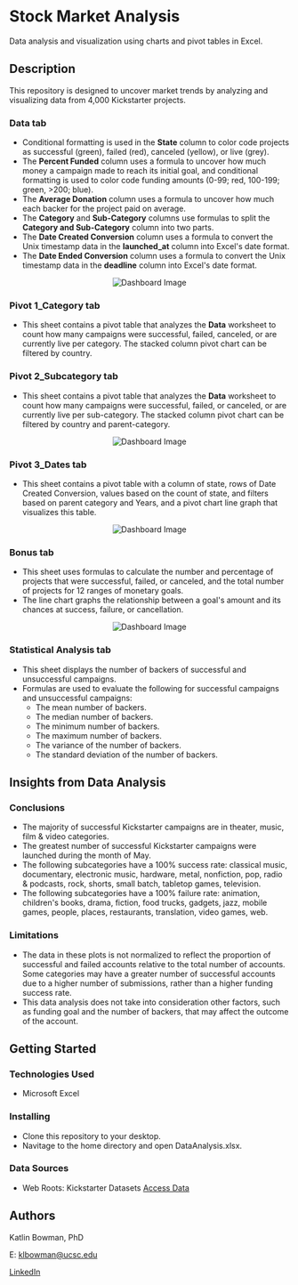 # Stock Market Analysis 

Data analysis and visualization using charts and pivot tables in Excel.

## Description

This repository is designed to uncover market trends by analyzing and visualizing data from 4,000 Kickstarter projects. 
### Data tab
- Conditional formatting is used in the **State** column to color code projects as successful (green), failed (red), canceled (yellow), or live (grey). 
- The **Percent Funded** column uses a formula to uncover how much money a campaign made to reach its initial goal, and conditional formatting is used to color code funding amounts (0-99; red, 100-199; green, >200; blue).
- The **Average Donation** column uses a formula to uncover how much each backer for the project paid on average.
- The **Category** and **Sub-Category** columns use formulas to split the **Category and Sub-Category** column into two parts.
- The **Date Created Conversion** column uses a formula to convert the Unix timestamp data in the **launched_at** column into Excel's date format.
- The **Date Ended Conversion** column uses a formula to convert the Unix timestamp data in the **deadline** column into Excel's date format.
<p align="center">
  <img src="https://user-images.githubusercontent.com/74067302/146103340-29efbfab-be63-4fef-a516-22c16e8d376d.png" alt="Dashboard Image"/>
</p>

### Pivot 1_Category tab
- This sheet contains a pivot table that analyzes the **Data** worksheet to count how many campaigns were successful, failed, canceled, or are currently live per category. The stacked column pivot chart can be filtered by country.

### Pivot 2_Subcategory tab
- This sheet contains a pivot table that analyzes the **Data** worksheet to count how many campaigns were successful, failed, or canceled, or are currently live per sub-category. The stacked column pivot chart can be filtered by country and parent-category.
<p align="center">
  <img src="https://user-images.githubusercontent.com/74067302/146103546-87260a18-21d7-4b89-923b-cc47ab3e095c.png" alt="Dashboard Image"/>
</p>

### Pivot 3_Dates tab
- This sheet contains a pivot table with a column of state, rows of Date Created Conversion, values based on the count of state, and filters based on parent category and Years, and a pivot chart line graph that visualizes this table.
<p align="center">
  <img src="https://user-images.githubusercontent.com/74067302/146104544-17c9e503-a770-4b64-a71a-2ee1981f542e.png" alt="Dashboard Image"/>
</p>

### Bonus tab
- This sheet uses formulas to calculate the number and percentage of projects that were successful, failed, or canceled, and the total number of projects for 12 ranges of monetary goals. 
- The line chart graphs the relationship between a goal's amount and its chances at success, failure, or cancellation.
<p align="center">
  <img src="https://user-images.githubusercontent.com/74067302/146105322-519bb1d6-40da-4ad7-ba08-6bff8f1ef527.png" alt="Dashboard Image"/>
</p>

### Statistical Analysis tab
- This sheet displays the number of backers of successful and unsuccessful campaigns.
- Formulas are used to evaluate the following for successful campaigns and unsuccessful campaigns:
  - The mean number of backers.
  - The median number of backers.
  - The minimum number of backers.
  - The maximum number of backers.
  - The variance of the number of backers.
  - The standard deviation of the number of backers.

## Insights from Data Analysis

### Conclusions
- The majority of successful Kickstarter campaigns are in theater, music, film & video categories. 
- The greatest number of successful Kickstarter campaigns were launched during the month of May. 
- The following subcategories have a 100% success rate: classical music, documentary, electronic music, hardware, metal, nonfiction, pop, radio & podcasts, rock, shorts, small batch, tabletop games, television. 
- The following subcategories have a 100% failure rate: animation, children's books, drama, fiction, food trucks, gadgets, jazz, mobile games, people, places, restaurants, translation, video games, web.

### Limitations
- The data in these plots is not normalized to reflect the proportion of successful and failed accounts relative to the total number of accounts. Some categories may have a greater number of successful accounts due to a higher number of submissions, rather than a higher funding success rate.
- This data analysis does not take into consideration other factors, such as funding goal and the number of backers, that may affect the outcome of the account.

## Getting Started

### Technologies Used 

* Microsoft Excel

### Installing

* Clone this repository to your desktop.
* Navitage to the home directory and open DataAnalysis.xlsx.

### Data Sources

* Web Roots: Kickstarter Datasets [Access Data](https://webrobots.io/kickstarter-datasets/)


## Authors

Katlin Bowman, PhD

E: klbowman@ucsc.edu

[LinkedIn](https://www.linkedin.com/in/katlin-bowman/)

